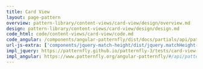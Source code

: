 ```yaml
---
title: Card View
layout: page-pattern
overview: pattern-library/content-views/card-view/design/overview.md
design: pattern-library/content-views/card-view/design/design.md
code_html: code/content-views/card-view/code.md
code_angular: /components/angular-patternfly/dist/docs/partials/api/patternfly.views.component.pfCardView.html
url-js-extra: ['components/jquery-match-height/dist/jquery.matchHeight-min.js','components/angular-patternfly/dist/docs/grunt-scripts/angular-drag-and-drop-lists.js']
impl_jquery: https://patternfly.github.io/patternfly-3/tests/card-view-multi-select.html
impl_angular: https://www.patternfly.org/angular-patternfly/#/api/patternfly.views.component:pfCardView
---
```

